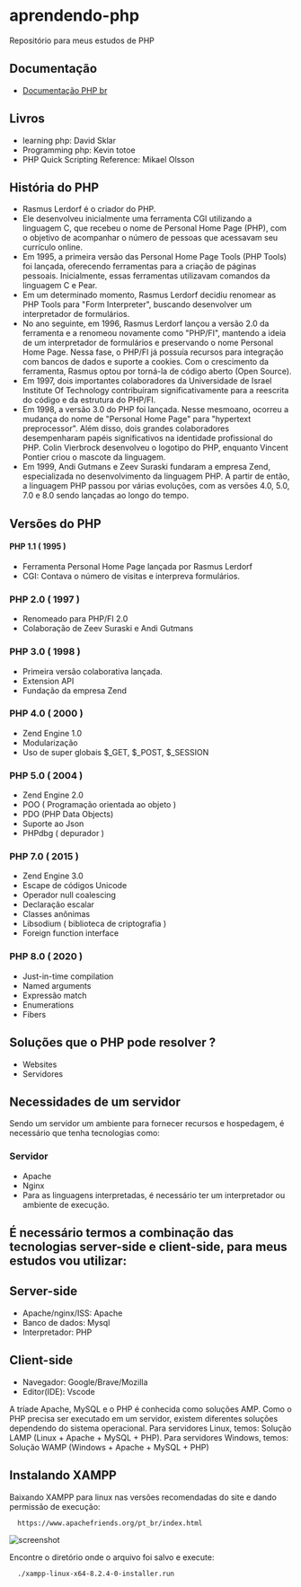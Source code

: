 # aprendendo-php
Repositório para meus estudos de PHP 

## Documentação 
- [Documentação PHP br](https://www.php.net/manual/pt_BR/)


## Livros 
- learning php: David Sklar
- Programming php: Kevin totoe
- PHP Quick Scripting Reference: Mikael Olsson


## História do PHP 
- Rasmus Lerdorf é o criador do PHP.
- Ele desenvolveu inicialmente uma ferramenta CGI utilizando a linguagem C, que recebeu o nome de Personal Home Page (PHP), com o objetivo de acompanhar o número de pessoas que acessavam seu currículo online.
- Em 1995, a primeira versão das Personal Home Page Tools (PHP Tools) foi lançada, oferecendo ferramentas para a criação de páginas pessoais. Inicialmente, essas ferramentas utilizavam comandos da linguagem C e Pear.
- Em um determinado momento, Rasmus Lerdorf decidiu renomear as PHP Tools para "Form Interpreter", buscando desenvolver um interpretador de formulários.
- No ano seguinte, em 1996, Rasmus Lerdorf lançou a versão 2.0 da ferramenta e a renomeou novamente como "PHP/FI", mantendo a ideia de um interpretador de formulários e preservando o nome Personal Home Page. Nessa fase, o PHP/FI já possuía recursos para integração com bancos de dados e suporte a cookies. Com o crescimento da ferramenta, Rasmus optou por torná-la de código aberto (Open Source).
- Em 1997, dois importantes colaboradores da Universidade de Israel Institute Of Technology contribuíram significativamente para a reescrita do código e da estrutura do PHP/FI.
- Em 1998, a versão 3.0 do PHP foi lançada. Nesse mesmoano,  ocorreu a mudança do nome de "Personal Home Page" para "hypertext preprocessor". Além disso, dois grandes colaboradores desempenharam papéis significativos na identidade profissional do PHP. Colin Vierbrock desenvolveu o logotipo do PHP, enquanto Vincent Pontier criou o mascote da linguagem.
- Em 1999, Andi Gutmans e Zeev Suraski fundaram a empresa Zend, especializada no desenvolvimento da linguagem PHP. A partir de então, a linguagem PHP passou por várias evoluções, com as versões 4.0, 5.0, 7.0 e 8.0 sendo lançadas ao longo do tempo.

## Versões do PHP 

#### PHP 1.1 ( 1995 )
- Ferramenta Personal Home Page lançada por Rasmus Lerdorf
- CGI: Contava o número de visitas e interpreva formulários.

### PHP 2.0 ( 1997 )
- Renomeado para PHP/FI 2.0
- Colaboração de Zeev Suraski e Andi Gutmans

### PHP 3.0 ( 1998 )
- Primeira versão colaborativa lançada.
- Extension API
- Fundação da empresa Zend

### PHP 4.0 ( 2000 )
- Zend Engine 1.0
- Modularização
- Uso de super globais $_GET, $_POST, $_SESSION

### PHP 5.0 ( 2004 )
-  Zend Engine 2.0
-  POO ( Programação orientada ao objeto ) 
-  PDO (PHP Data Objects)
-  Suporte ao Json
-  PHPdbg ( depurador )

 ###  PHP 7.0 ( 2015 )
 - Zend Engine 3.0
 - Escape de códigos Unicode
 - Operador null coalescing
 - Declaração escalar
 - Classes anônimas
 - Libsodium ( biblioteca de criptografia )
 - Foreign function interface

### PHP 8.0 ( 2020 )
- Just-in-time compilation
- Named arguments
- Expressão match
- Enumerations
- Fibers 

## Soluções que o PHP pode resolver ? 
- Websites
- Servidores

## Necessidades de um servidor 
Sendo um servidor um ambiente para fornecer recursos e hospedagem, é necessário que tenha tecnologias como: 
### Servidor 
- Apache
- Nginx 
- Para as linguagens interpretadas, é necessário ter um interpretador ou ambiente de execução.

## É necessário termos a combinação das tecnologias server-side e client-side, para meus estudos vou utilizar: 

## Server-side
  - Apache/nginx/ISS: Apache
  - Banco de dados: Mysql
  - Interpretador: PHP
## Client-side
  - Navegador: Google/Brave/Mozilla
  - Editor(IDE): Vscode

A tríade Apache, MySQL e o PHP é conhecida como soluções AMP. Como o PHP precisa ser executado em um servidor, existem diferentes soluções dependendo do sistema operacional. 
Para servidores Linux, temos: Solução LAMP (Linux + Apache + MySQL + PHP). 
Para servidores Windows, temos: Solução WAMP (Windows + Apache + MySQL + PHP)

## Instalando XAMPP

Baixando XAMPP para linux nas versões recomendadas do site e dando permissão de execução:
```bash
  https://www.apachefriends.org/pt_br/index.html
```
![screenshot](https://github.com/robertocoliver/aprendendo-php/assets/102238044/5a9c3df5-7ffb-4bb4-86a1-7eeac7bfe0c6)

Encontre o diretório onde o arquivo foi salvo e execute:
```bash
  ./xampp-linux-x64-8.2.4-0-installer.run
```
